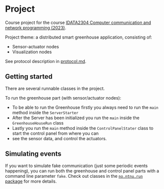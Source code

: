 # Project

Course project for the
course [IDATA2304 Computer communication and network programming (2023)](https://www.ntnu.edu/studies/courses/IDATA2304/2023).

Project theme: a distributed smart greenhouse application, consisting of:

* Sensor-actuator nodes
* Visualization nodes

See protocol description in [protocol.md](protocol.md).

## Getting started

There are several runnable classes in the project.

To run the greenhouse part (with sensor/actuator nodes):

* To be able to run the Greenhouse firstly you always need to run the `main` method inside the `ServerStarter`
* After the Server has been initialized you run the `main` inside the `GreenhouseHouseRun` class
* Lastly you run the `main` method inside the `ControlPanelStater` class to start the control panel from where you can 
* see the sensor data, and control the actuators.

## Simulating events

If you want to simulate fake communication (just some periodic events happening), you can run
both the greenhouse and control panel parts with a command line parameter `fake`. Check out
classes in the [`no.ntnu.run` package](src/main/java/no/ntnu/run) for more details. 